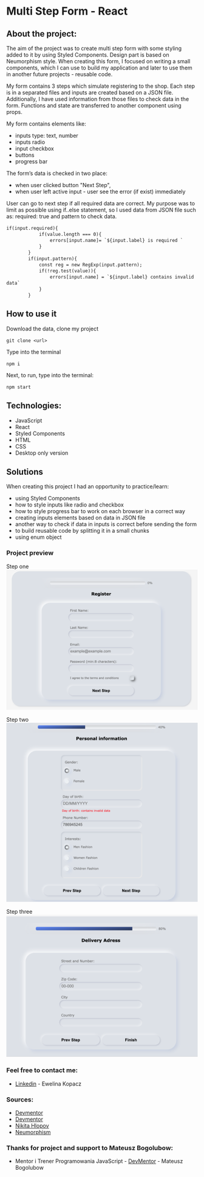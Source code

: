 # Multi Step Form - React

## About the project:
The aim of the project was to create multi step form with some styling added to it by using Styled Components. Design part is based on Neumorphism style. When creating this form, I focused on writing a small components, which I can use to build my application and later to use them in another future projects - reusable code.

My form contains 3 steps which simulate registering to the shop. Each step is in a separated files and inputs are created based on a JSON file. Additionally, I have used information from those files to check data in the form. Functions and state are transferred to another component using props.

My form contains elements like:
* inputs type: text, number
* inputs radio
* input checkbox
* buttons
* progress bar

The form’s data is checked in two place:
* when user clicked button "Next Step",
* when user left active input - user see the error (if exist) immediately

User can go to next step if all required data are correct. My purpose was to limit as possible using if..else statement, so I used data from JSON file such as: required: true and pattern to check data.

```
if(input.required){
            if(value.length === 0){
                errors[input.name]= `${input.label} is required `
            }
        }
        if(input.pattern){
            const reg = new RegExp(input.pattern);
            if(!reg.test(value)){
                errors[input.name] = `${input.label} contains invalid data`
            }
        }
```


## How to use it
Download the data, clone my project
```
git clone <url>
```

Type into the terminal
```
npm i
```

Next, to run, type into the terminal:
```
npm start
```

## Technologies:
* JavaScript
* React
* Styled Components
* HTML
* CSS
* Desktop only version


## Solutions
When creating this project I had an opportunity to practice/learn:
* using Styled Components
* how to style inputs like radio and checkbox
* how to style progress bar to work on each browser in a correct way
* creating inputs elements based on data in JSON file
* another way to check if data in inputs is correct before sending the form
* to build reusable code by splitting it in a small chunks
* using enum object


### Project preview
Step one
![Project-preview](./preview/screen1.png)

Step two
![Project-preview](./preview/screen2.png)

Step three
![Project-preview](./preview/screen3.png)


### Feel free to contact me:
* [Linkedin](https://www.linkedin.com/in/ewelina-kopacz-929559100/) - Ewelina Kopacz


### Sources:
* [Devmentor](https://devmentor.pl/b/mniej-instrukcji-warunkowych)
* [Devmentor](https://devmentor.pl/b/walidacja-formularza-w-javascript)
* [Nikita Hlopov](https://nikitahl.com/progress-bar-css)
* [Neumorphism](https://neumorphism.io/#1251af)

### Thanks for project and support to Mateusz Bogolubow:
* Mentor i Trener Programowania JavaScript - [DevMentor](https://devmentor.pl/) - Mateusz Bogolubow